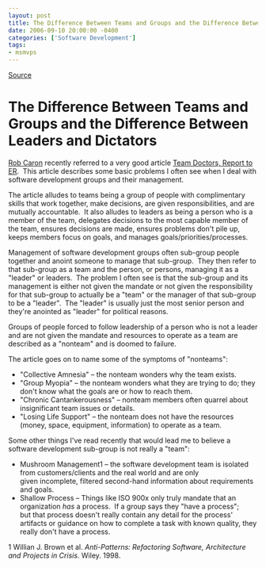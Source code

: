 ```yaml
---
layout: post
title: The Difference Between Teams and Groups and the Difference Between Leaders and Dictators
date: 2006-09-10 20:00:00 -0400
categories: ['Software Development']
tags:
- msmvps
---
```

[Source](http://blogs.msmvps.com/peterritchie/2006/09/11/the-difference-between-teams-and-groups-and-the-difference-between-leaders-and-dictators/ "Permalink to The Difference Between Teams and Groups and the Difference Between Leaders and Dictators")

# The Difference Between Teams and Groups and the Difference Between Leaders and Dictators

[Rob Caron][1] recently referred to a very good article [Team Doctors, Report to ER][2].  This article describes some basic problems I often see when I deal with software development groups and their management.

The article alludes to teams being a group of people with complimentary skills that work together, make decisions, are given responsibilities, and are mutually accountable.  It also alludes to leaders as being a person who is a member of the team, delegates decisions to the most capable member of the team, ensures decisions are made, ensures problems don't pile up, keeps members focus on goals, and manages goals/priorities/processes.

Management of software development groups often sub-group people together and anoint someone to manage that sub-group.  They then refer to that sub-group as a team and the person, or persons, managing it as a "leader" or leaders.  The problem I often see is that the sub-group and its management is either not given the mandate or not given the responsibility for that sub-group to actually be a "team" or the manager of that sub-group to be a "leader".  The "leader" is usually just the most senior person and they're anointed as "leader" for political reasons.

Groups of people forced to follow leadership of a person who is not a leader and are not given the mandate and resources to operate as a team are described as a "nonteam" and is doomed to failure.

The article goes on to name some of the symptoms of "nonteams":

* "Collective Amnesia" – the nonteam wonders why the team exists.
* "Group Myopia" – the nonteam wonders what they are trying to do; they don't know what the goals are or how to reach them.
* "Chronic Cantankerousness" – nonteam members often quarrel about insignificant team issues or details.
* "Losing Life Support" – the nonteam does not have the resources (money, space, equipment, information) to operate as a team.

Some other things I've read recently that would lead me to believe a software development sub-group is not really a "team":

* Mushroom Management1 – the software development team is isolated from customers/clients and the real world and are only given incomplete, filtered second-hand information about requirements and goals.
* Shallow Process – Things like ISO 900x only truly mandate that an organization _has_ a process.  If a group says they "have a process"; but that process doesn't really contain any detail for the process' artifacts or guidance on how to complete a task with known quality, they really don't have a process. 

1 Willian J. Brown et al. _Anti-Patterns: Refactoring Software, Architecture and Projects in Crisis_. Wiley. 1998.

[1]: http://blogs.msdn.com/robcaron/default.aspx
[2]: http://www.fastcompany.com/magazine/13/sickteams.html

